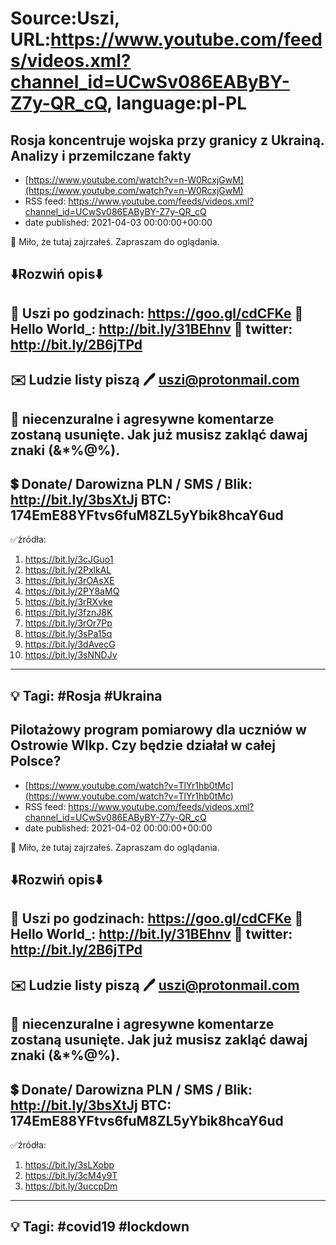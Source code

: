 # Source:Uszi, URL:https://www.youtube.com/feeds/videos.xml?channel_id=UCwSv086EAByBY-Z7y-QR_cQ, language:pl-PL

## Rosja koncentruje wojska przy granicy z Ukrainą. Analizy i przemilczane fakty
 - [https://www.youtube.com/watch?v=n-W0RcxjGwM](https://www.youtube.com/watch?v=n-W0RcxjGwM)
 - RSS feed: https://www.youtube.com/feeds/videos.xml?channel_id=UCwSv086EAByBY-Z7y-QR_cQ
 - date published: 2021-04-03 00:00:00+00:00

🤪 Miło, że tutaj zajrzałeś.  Zapraszam do oglądania.

⬇️Rozwiń opis⬇️
------------------------------------------------------------
👀 Uszi po godzinach: https://goo.gl/cdCFKe
👀 Hello World_: http://bit.ly/31BEhnv
👀 twitter: http://bit.ly/2B6jTPd
------------------------------------------------------------
✉️ Ludzie listy piszą 
🖊️ uszi@protonmail.com
------------------------------------------------------------
👺 niecenzuralne i agresywne komentarze zostaną usunięte.  Jak już musisz zakląć dawaj znaki (&*%@%).
------------------------------------------------------------
💲 Donate/ Darowizna
PLN / SMS / Blik: http://bit.ly/3bsXtJj
BTC: 174EmE88YFtvs6fuM8ZL5yYbik8hcaY6ud
-------------------------------------------------------------
✅źródła:
1. https://bit.ly/3cJGuo1
2. https://bit.ly/2PxlkAL
3. https://bit.ly/3rOAsXE
4. https://bit.ly/2PY8aMQ
5. https://bit.ly/3rRXvke
6. https://bit.ly/3fznJ8K
7. https://bit.ly/3rOr7Pp
8. https://bit.ly/3sPa15q
9. https://bit.ly/3dAvecG
10. https://bit.ly/3sNNDJv
---------------------------------------------------------------
💡 Tagi: #Rosja #Ukraina
--------------------------------------------------------------

## Pilotażowy program pomiarowy dla uczniów w Ostrowie Wlkp. Czy będzie działał w całej Polsce?
 - [https://www.youtube.com/watch?v=TlYr1hb0tMc](https://www.youtube.com/watch?v=TlYr1hb0tMc)
 - RSS feed: https://www.youtube.com/feeds/videos.xml?channel_id=UCwSv086EAByBY-Z7y-QR_cQ
 - date published: 2021-04-02 00:00:00+00:00

🤪 Miło, że tutaj zajrzałeś.  Zapraszam do oglądania.

⬇️Rozwiń opis⬇️
------------------------------------------------------------
👀 Uszi po godzinach: https://goo.gl/cdCFKe
👀 Hello World_: http://bit.ly/31BEhnv
👀 twitter: http://bit.ly/2B6jTPd
------------------------------------------------------------
✉️ Ludzie listy piszą 
🖊️ uszi@protonmail.com
------------------------------------------------------------
👺 niecenzuralne i agresywne komentarze zostaną usunięte.  Jak już musisz zakląć dawaj znaki (&*%@%).
------------------------------------------------------------
💲 Donate/ Darowizna
PLN / SMS / Blik: http://bit.ly/3bsXtJj
BTC: 174EmE88YFtvs6fuM8ZL5yYbik8hcaY6ud
-------------------------------------------------------------
✅źródła:
1. https://bit.ly/3sLXobp
2. https://bit.ly/3cM4y9T
3. https://bit.ly/3uccpDm
---------------------------------------------------------------
💡 Tagi: #covid19 #lockdown
--------------------------------------------------------------

